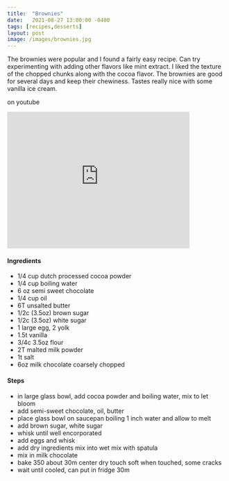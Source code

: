 ```yaml
---
title:  "Brownies"
date:   2021-08-27 13:00:00 -0400
tags: [recipes,desserts]
layout: post
image: /images/brownies.jpg
---
```


The brownies were popular and I found a fairly easy recipe.  Can try
experimenting with adding other flavors like mint extract.  I liked the 
texture of the chopped chunks along with the cocoa flavor.  The brownies
are good for several days and keep their chewiness.  Tastes really nice
with some vanilla ice cream.


on youtube
<iframe width="420" height="315" src="https://www.youtube.com/embed/kPa8crk-NEI" frameborder="0" allowfullscreen></iframe>

#### Ingredients
- 1/4 cup dutch processed cocoa powder
- 1/4 cup boiling water
- 6 oz semi sweet chocolate
- 1/4 cup oil
- 6T unsalted butter
- 1/2c (3.5oz) brown sugar
- 1/2c (3.5oz) white sugar
- 1 large egg, 2 yolk
- 1.5t vanilla
- 3/4c 3.5oz flour
- 2T malted milk powder
- 1t salt
- 6oz milk chocolate coarsely chopped

#### Steps
- in large glass bowl, add cocoa powder and boiling water, mix to let bloom
- add semi-sweet chocolate, oil, butter
- place glass bowl on saucepan boiling 1 inch water and allow to melt
- add brown sugar, white sugar
- whisk until well encorporated
- add eggs and whisk
- add dry ingredients mix into wet mix with spatula
- mix in milk chocolate
- bake 350 about 30m center dry touch soft when touched, some cracks
- wait until cooled, can put in fridge 30m
